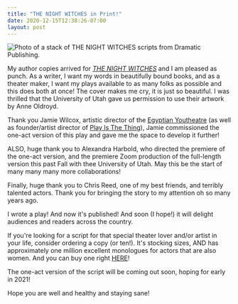 ```yaml
---
title: "THE NIGHT WITCHES in Print!"
date: 2020-12-15T12:38:26-07:00
layout: post
---
```


![Photo of a stack of THE NIGHT WITCHES scripts from Dramatic Publishing.](/images/TNW_in_print.jpg)

My author copies arrived for [*THE NIGHT WITCHES*](https://www.dramaticpublishing.com/the-night-witches?fbclid=IwAR3FAmCRiCFv1eQy1d0DjpfdvQx6jrAAJxGhSjTdulzZmRuyGwNPx_REMtg) and I am pleased as punch. As a writer, I want my words in beautifully bound books, and as a theater maker, I want my plays available to as many folks as possible and this does both at once! The cover makes me cry, it is just so beautiful. I was thrilled that the University of Utah gave us permission to use their artwork by Anne Oldroyd.

Thank you Jamie Wilcox, artistic director of the [Egyptian Youtheatre](https://egyptiantheatrecompany.org/index.php/youtheatre) (as well as founder/artist director of [Play Is The Thing](https://www.playisthething.org/)), Jamie commissioned the one-act version of this play and gave me the space to develop it further!

ALSO, huge thank you to Alexandra Harbold, who directed the premiere of the one-act version, and the premiere Zoom production of the full-length version this past Fall with thee University of Utah. May this be the start of many many many more collaborations!

Finally, huge thank you to Chris Reed, one of my best friends, and terribly talented actors. Thank you for bringing the story to my attention oh so many years ago.

I wrote a play! And now it's published! And soon (I hope!) it will delight audiences and readers across the country.

If you're looking for a script for that special theater lover and/or artist in your life, consider ordering a copy (or ten!). It's stocking sizes, AND has approximately one million excellent monologues for actors that are also women. And you can buy one right [HERE](https://www.dramaticpublishing.com/the-night-witches?fbclid=IwAR3FAmCRiCFv1eQy1d0DjpfdvQx6jrAAJxGhSjTdulzZmRuyGwNPx_REMtg)!

The one-act version of the script will be coming out soon, hoping for early in 2021!

Hope you are well and healthy and staying sane!
